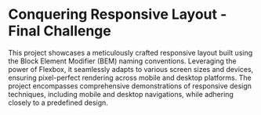 # Conquering Responsive Layout - Final Challenge
This project showcases a meticulously crafted responsive layout built using the Block Element Modifier (BEM) naming conventions. Leveraging the power of Flexbox, it seamlessly adapts to various screen sizes and devices, ensuring pixel-perfect rendering across mobile and desktop platforms. The project encompasses comprehensive demonstrations of responsive design techniques, including mobile and desktop navigations, while adhering closely to a predefined design.
